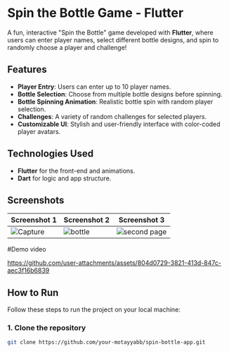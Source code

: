 # Spin the Bottle Game - Flutter

A fun, interactive "Spin the Bottle" game developed with **Flutter**, where users can enter player names, select different bottle designs, and spin to randomly choose a player and challenge!

## Features

- **Player Entry**: Users can enter up to 10 player names.
- **Bottle Selection**: Choose from multiple bottle designs before spinning.
- **Bottle Spinning Animation**: Realistic bottle spin with random player selection.
- **Challenges**: A variety of random challenges for selected players.
- **Customizable UI**: Stylish and user-friendly interface with color-coded player avatars.

## Technologies Used

- **Flutter** for the front-end and animations.
- **Dart** for logic and app structure.

## Screenshots

| Screenshot 1 | Screenshot 2 | Screenshot 3 |
|--------------|--------------|--------------|
| ![Capture](https://github.com/user-attachments/assets/709cbf5e-41fb-4f07-94d0-12a872cb9dbe) | ![bottle](https://github.com/user-attachments/assets/f9d750e4-8b22-45d3-a436-def61d7ab05b) | ![second page](https://github.com/user-attachments/assets/261f9e7c-0167-4047-919f-cbbc7ec5951a) |

#Demo video 


https://github.com/user-attachments/assets/804d0729-3821-413d-847c-aec3f16b6839


## How to Run

Follow these steps to run the project on your local machine:

### 1. Clone the repository
```bash
git clone https://github.com/your-motayyabb/spin-bottle-app.git
